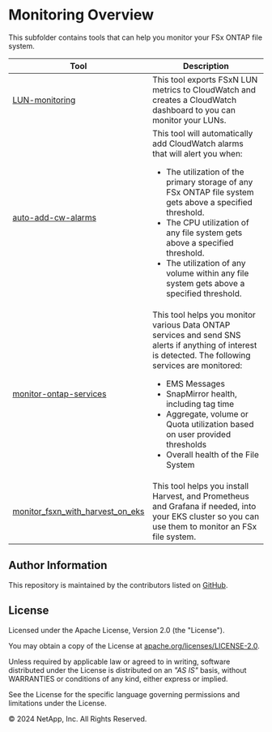 # Monitoring Overview
This subfolder contains tools that can help you monitor your FSx ONTAP file system.

| Tool | Description |
| --- | --- |
| [LUN-monitoring](/Monitoring/LUN-monitoring) | This tool exports FSxN LUN metrics to CloudWatch and creates a CloudWatch dashboard to you can monitor your LUNs. |
| [auto-add-cw-alarms](/Monitoring/auto-add-cw-alarms) | This tool will automatically add CloudWatch alarms that will alert you when:<br><ul><li>The utilization of the primary storage of any FSx ONTAP file system gets above a specified threshold.</li><li>The CPU utilization of any file system gets above a specified threshold.</li><li>The utilization of any volume within any file system gets above a specified threshold.</li></ul>|
| [monitor-ontap-services](/Monitoring/monitor-ontap-services)| This tool helps you monitor various Data ONTAP services and send SNS alerts if anything of interest is detected. The following services are monitored:<br><ul><li>EMS Messages</li><li>SnapMirror health, including tag time</li><li>Aggregate, volume or Quota utilization based on user provided thresholds</li><li>Overall health of the File System</ul>|
| [monitor_fsxn_with_harvest_on_eks](/Monitoring/monitor_fsxn_with_harvest_on_eks) | This tool helps you install Harvest, and Prometheus and Grafana if needed, into your EKS cluster so you can use them to monitor an FSx file system. |

## Author Information

This repository is maintained by the contributors listed on [GitHub](https://github.com/NetApp/FSx-ONTAP-samples-scripts/graphs/contributors).

## License

Licensed under the Apache License, Version 2.0 (the "License").

You may obtain a copy of the License at [apache.org/licenses/LICENSE-2.0](http://www.apache.org/licenses/LICENSE-2.0).

Unless required by applicable law or agreed to in writing, software distributed under the License is distributed on an _"AS IS"_ basis, without WARRANTIES or conditions of any kind, either express or implied.

See the License for the specific language governing permissions and limitations under the License.

© 2024 NetApp, Inc. All Rights Reserved.
